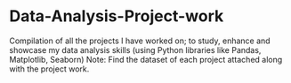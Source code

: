 # Data-Analysis-Project-work
Compilation of all the projects I have worked on; to study, enhance and showcase my data analysis skills (using Python libraries like Pandas, Matplotlib, Seaborn)
Note: Find the dataset of each project attached along with the project work.
